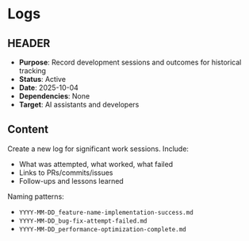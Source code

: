 # Logs

## HEADER
- **Purpose**: Record development sessions and outcomes for historical tracking
- **Status**: Active
- **Date**: 2025-10-04
- **Dependencies**: None
- **Target**: AI assistants and developers

## Content
Create a new log for significant work sessions. Include:
- What was attempted, what worked, what failed
- Links to PRs/commits/issues
- Follow-ups and lessons learned

Naming patterns:
- `YYYY-MM-DD_feature-name-implementation-success.md`
- `YYYY-MM-DD_bug-fix-attempt-failed.md`
- `YYYY-MM-DD_performance-optimization-complete.md`

